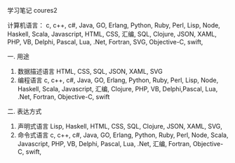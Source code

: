 学习笔记
coures2

计算机语言：
c, c++, c#, Java, GO, Erlang, Python, Ruby, Perl, Lisp, Node, Haskell, 
Scala, Javascript, HTML, CSS, 汇编, SQL, Clojure, JSON, XAML, PHP, VB, Delphi,
Pascal, Lua, .Net, Fortran, SVG, Objective-C, swift, 

一. 用途
1. 数据描述语言
HTML, CSS, SQL, JSON, XAML, SVG
2. 编程语言
c, c++, c#, Java, GO, Erlang, Python, Ruby, Perl, Lisp, Node, Haskell, 
Scala, Javascript, 汇编, Clojure, PHP, VB, Delphi,Pascal, Lua, .Net, 
Fortran, Objective-C, swift

二. 表达方式
1. 声明式语言
Lisp, Haskell, HTML, CSS,  SQL,  Clojure, JSON, XAML, SVG, 
2. 命令式语言
c, c++, c#, Java, GO, Erlang, Python, Ruby, Perl, Node, Scala, Javascript,
PHP, VB, Delphi, Pascal, Lua, .Net, 汇编, Fortran, Objective-C, swift, 

